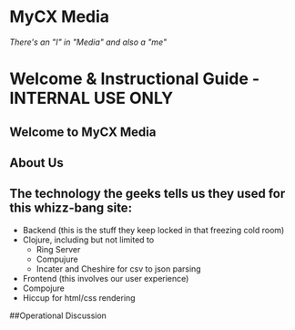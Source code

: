 # MyCX Media
  *There's an "I" in "Media" and also a "me"*
# Welcome & Instructional Guide - INTERNAL USE ONLY

## Welcome to MyCX Media
## About Us

## The technology the geeks tells us they used for this whizz-bang site:
 * Backend (this is the stuff they keep locked in that freezing cold room)
  * Clojure, including but not limited to
    * Ring Server
    * Compujure
    * Incater and Cheshire for csv to json parsing
 * Frontend (this involves our user experience)
  * Compojure
  * Hiccup for html/css rendering


##Operational Discussion
